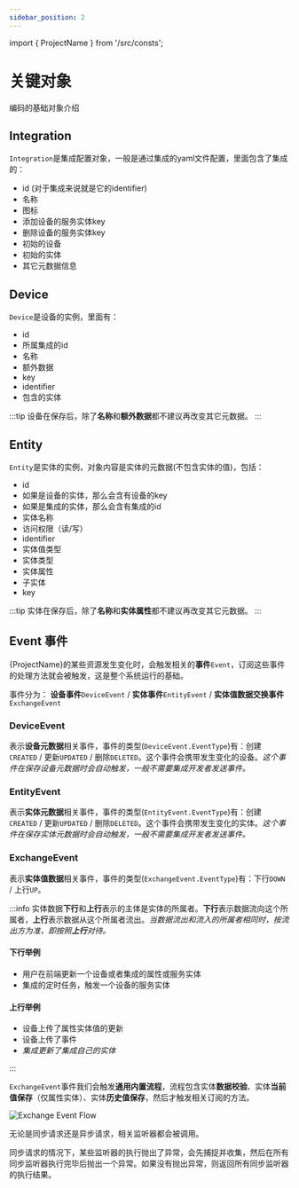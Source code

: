 ```yaml
---
sidebar_position: 2
---
```


import { ProjectName } from '/src/consts';


# 关键对象

编码的基础对象介绍

## Integration

`Integration`是集成配置对象，一般是通过集成的yaml文件配置，里面包含了集成的：
* id (对于集成来说就是它的identifier)
* 名称
* 图标
* 添加设备的服务实体key
* 删除设备的服务实体key
* 初始的设备
* 初始的实体
* 其它元数据信息

## Device

`Device`是设备的实例，里面有：
* id
* 所属集成的id
* 名称
* 额外数据
* key
* identifier
* 包含的实体

:::tip
设备在保存后，除了**名称**和**额外数据**都不建议再改变其它元数据。
:::



## Entity

`Entity`是实体的实例，对象内容是实体的元数据(不包含实体的值)，包括：
* id
* 如果是设备的实体，那么会含有设备的key
* 如果是集成的实体，那么会含有集成的id
* 实体名称
* 访问权限（读/写）
* identifier
* 实体值类型
* 实体类型
* 实体属性
* 子实体
* key

:::tip
实体在保存后，除了**名称**和**实体属性**都不建议再改变其它元数据。
:::

## Event 事件

{ProjectName}的某些资源发生变化时，会触发相关的**事件**`Event`，订阅这些事件的处理方法就会被触发，这是整个系统运行的基础。

事件分为： **设备事件**`DeviceEvent` / **实体事件**`EntityEvent` / **实体值数据交换事件**`ExchangeEvent`

### DeviceEvent
表示**设备元数据**相关事件，事件的类型(`DeviceEvent.EventType`)有：创建`CREATED` / 更新`UPDATED` / 删除`DELETED`。这个事件会携带发生变化的设备。*这个事件在保存设备元数据时会自动触发，一般不需要集成开发者发送事件。*

### EntityEvent
表示**实体元数据**相关事件，事件的类型(`EntityEvent.EventType`)有：创建`CREATED` / 更新`UPDATED` / 删除`DELETED`。这个事件会携带发生变化的实体。*这个事件在保存实体元数据时会自动触发，一般不需要集成开发者发送事件。*

### ExchangeEvent
表示**实体值数据**相关事件，事件的类型(`ExchangeEvent.EventType`)有：下行`DOWN` / 上行`UP`。


:::info
实体数据**下行**和**上行**表示的主体是实体的所属者。**下行**表示数据流向这个所属者，**上行**表示数据从这个所属者流出。*当数据流出和流入的所属者相同时，按流出方为准，即按照<b>上行</b>对待。*

#### 下行举例
* 用户在前端更新一个设备或者集成的属性或服务实体
* 集成的定时任务，触发一个设备的服务实体

#### 上行举例
* 设备上传了属性实体值的更新
* 设备上传了事件
* *集成更新了集成自己的实体*

:::

`ExchangeEvent`事件我们会触发**通用内置流程**，流程包含实体**数据校验**、实体**当前值保存**（仅属性实体）、实体**历史值保存**，然后才触发相关订阅的方法。

![Exchange Event Flow](/img/exchange-flow.svg)

无论是同步请求还是异步请求，相关监听器都会被调用。

同步请求的情况下，某些监听器的执行抛出了异常，会先捕捉并收集，然后在所有同步监听器执行完毕后抛出一个异常。如果没有抛出异常，则返回所有同步监听器的执行结果。
